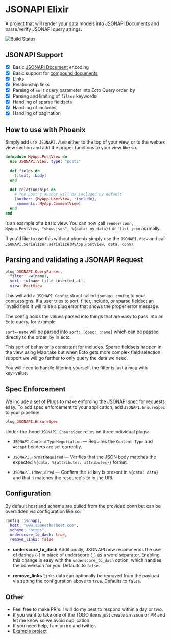 JSONAPI Elixir
=======

A project that will render your data models into [JSONAPI Documents](http://jsonapi.org/format) and parse/verify JSONAPI query strings.

[![Build Status](https://travis-ci.org/jeregrine/jsonapi.svg)](https://travis-ci.org/jeregrine/jsonapi)

## JSONAPI Support
- [X] Basic [JSONAPI Document](http://jsonapi.org/format/#document-top-level) encoding
- [X] Basic support for [compound documents](http://jsonapi.org/format/#document-compound-documents)
- [X] [Links](http://jsonapi.org/format/#document-links)
- [X] Relationship links
- [X] Parsing of `sort` query parameter into Ecto Query order_by
- [X] Parsing and limiting of `filter` keywords.
- [X] Handling of sparse fieldsets
- [X] Handling of includes
- [X] Handling of pagination

## How to use with Phoenix

Simply add `use JSONAPI.View` either to the top of your view, or to the web.ex view section and add the
proper functions to your view like so.

```elixir
defmodule MyApp.PostView do
  use JSONAPI.View, type: "posts"

  def fields do
    [:text, :body]
  end

  def relationships do
    # The post's author will be included by default
    [author: {MyApp.UserView, :include},
     comments: MyApp.CommentView]
  end
end
```
is an example of a basic view. You can now call `render(conn, MyApp.PostView, "show.json", %{data: my_data})` or `'list.json` normally.

If you'd like to use this without phoenix simply use the `JSONAPI.View` and call `JSONAPI.Serializer.serialize(MyApp.PostView, data, conn)`.

## Parsing and validating a JSONAPI Request

```elixir
plug JSONAPI.QueryParser,
  filter: ~w(name),
  sort: ~w(name title inserted_at),
  view: PostView
```

This will add a `JSONAPI.Config` struct called `jsonapi_config` to your conn.assigns. If a user tries to
sort, filter, include, or sparse fieldset an invalid field it will raise a plug error that shows the
proper error message.

The config holds the values parsed into things that are easy to pass into an Ecto query, for example

`sort=-name` will be parsed into `sort: [desc: :name]` which can be passed directly to the order_by in ecto.

This sort of behavior is consistent for includes. Sparse fieldsets happen in the view using Map.take but
when Ecto gets more complex field selection support we will go further to only query the data we need.

You will need to handle filtering yourself, the filter is just a map with key=value.

## Spec Enforcement

We include a set of Plugs to make enforcing the JSONAPI spec for requests easy.  To add spec enforcement to your application, add `JSONAPI.EnsureSpec` to your pipeline:


```elixir
plug JSONAPI.EnsureSpec
```

Under-the-hood `JSONAPI.EnsureSpec` relies on three individual plugs:

+ `JSONAPI.ContentTypeNegotiation` — Requires the `Content-Type` and `Accept` headers are set correctly.

+ `JSONAPI.FormatRequired` — Verifies that the JSON body matches the expected `%{data: %{attributes: attributes}}` format.

+ `JSONAPI.IdRequired` — Confirm the `id` key is present in `%{data: data}` and that it matches the resource's `id` in the URI.

## Configuration

By default host and scheme are pulled from the provided conn but can be overridden via configuration like so:

```elixir
config :jsonapi,
  host: "www.someotherhost.com",
  scheme: "https",
  underscore_to_dash: true,
  remove_links: false
```

* **underscore_to_dash**
Additionally, JSONAPI now recommends the use of dashes (`-`) in place of underscore (`_`) as a word separator. Enabling this change is easy with the `underscore_to_dash` option, which handles the conversion for you.  Defaults to `false`.

* **remove_links**
`links` data can optionally be removed from the payload via setting the configuration above to `true`.  Defaults to `false`.

## Other

- Feel free to make PR's. I will do my best to respond within a day or two.
- If you want to take one of the TODO items just create an issue or PR and let me know so we avoid duplication.
- If you need help, I am on irc and twitter.
- [Example project](https://github.com/alexjp/jsonapi-testing)
